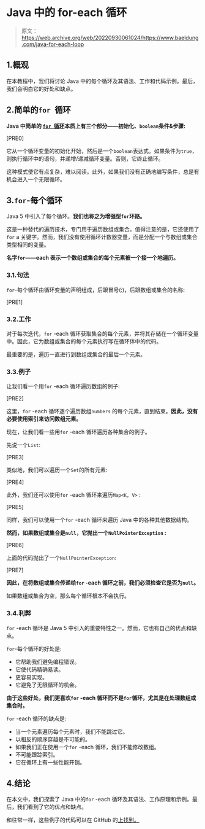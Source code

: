# Java 中的 for-each 循环

> 原文：<https://web.archive.org/web/20220930061024/https://www.baeldung.com/java-for-each-loop>

## 1.概观

在本教程中，我们将讨论 Java 中的每个循环及其语法、工作和代码示例。最后，我们会明白它的好处和缺点。

## 2.简单的`for `循环

**Java 中简单的 [`for `循环](/web/20221127213044/https://www.baeldung.com/java-for-loop)本质上有三个部分——初始化、`boolean`条件&步骤:**

[PRE0]

它从一个循环变量的初始化开始，然后是一个`boolean`表达式。如果条件为`true`，则执行循环中的语句，并递增/递减循环变量。否则，它终止循环。

这种模式使它有点复杂，难以阅读。此外，如果我们没有正确地编写条件，总是有机会进入一个无限循环。

## 3.`for`-每个循环

Java 5 中引入了每个循环。**我们也称之为增强型`for`环路。**

这是一种替代的遍历技术，专门用于遍历数组或集合。值得注意的是，它还使用了`for` a 关键字。然而，我们没有使用循环计数器变量，而是分配一个与数组或集合类型相同的变量。

**名字`for`——each 表示一个数组或集合的每个元素被一个接一个地遍历。**

### 3.1.句法

`for`-每个循环由循环变量的声明组成，后跟冒号(:)，后跟数组或集合的名称:

[PRE1]

### 3.2.工作

对于每次迭代，`for` -each 循环获取集合的每个元素，并将其存储在一个循环变量中。因此，它为数组或集合的每个元素执行写在循环体中的代码。

最重要的是，遍历一直进行到数组或集合的最后一个元素。

### 3.3.例子

让我们看一个用`for` -each 循环遍历数组的例子:

[PRE2]

这里，`for` -each 循环逐个遍历数组`numbers` 的每个元素，直到结束。**因此，没有必要使用索引来访问数组元素。**

现在，让我们看一些用`for` -each 循环遍历各种集合的例子。

先说一个`List`:

[PRE3]

类似地，我们可以遍历一个`Set`的所有元素:

[PRE4]

此外，我们还可以使用`for` -each 循环来遍历`Map<K, V>` :

[PRE5]

同样，我们可以使用一个`for` -each 循环来遍历 Java 中的各种其他数据结构。

**然而，如果数组或集合是`null`，它抛出一个`NullPointerException` :**

[PRE6]

上面的代码抛出了一个`NullPointerException`:

[PRE7]

**因此，在将数组或集合传递给`for` -each 循环之前，我们必须检查它是否为`null`。**

如果数组或集合为空，那么每个循环根本不会执行。

### 3.4.利弊

`for` -each 循环是 Java 5 中引入的重要特性之一。然而，它也有自己的优点和缺点。

`for`-每个循环的好处是:

*   它帮助我们避免编程错误。
*   它使代码精确易读。
*   更容易实现。
*   它避免了无限循环的机会。

**由于这些好处，我们更喜欢`for` -each 循环而不是`for`循环，尤其是在处理数组或集合时。**

`for` -each 循环的缺点是:

*   当一个元素遍历每个元素时，我们不能跳过它。
*   以相反的顺序穿越是不可能的。
*   如果我们正在使用一个`for` -each 循环，我们不能修改数组。
*   不可能跟踪索引。
*   它在循环上有一些性能开销。

## 4.结论

在本文中，我们探索了 Java 中的`for` -each 循环及其语法、工作原理和示例。最后，我们看到了它的优点和缺点。

和往常一样，这些例子的代码可以在 GitHub 的[上找到。](https://web.archive.org/web/20221127213044/https://github.com/eugenp/tutorials/tree/master/core-java-modules/core-java-lang-syntax-2)